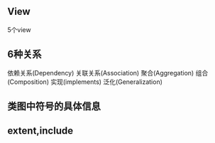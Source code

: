 ## View
5个view

## 6种关系
依赖关系(Dependency)
关联关系(Association)
聚合(Aggregation)
组合(Composition)
实现(implements)
泛化(Generalization)

## 类图中符号的具体信息

## extent,include